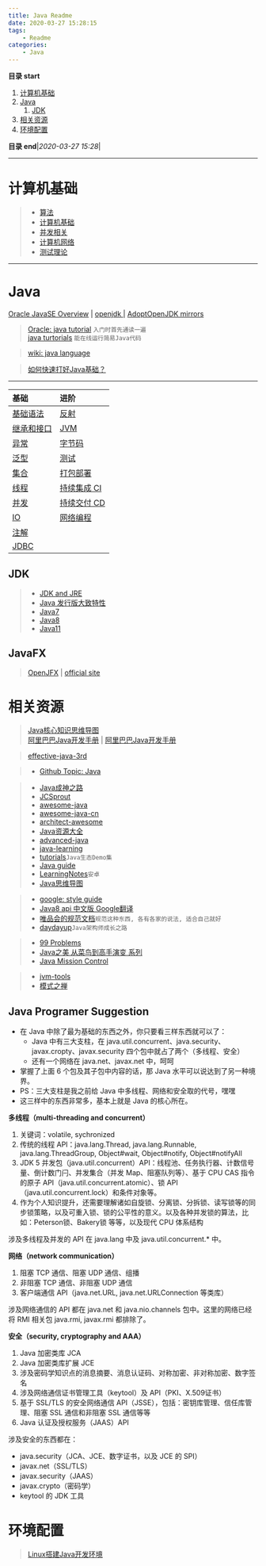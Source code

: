 ```yaml
---
title: Java Readme
date: 2020-03-27 15:28:15
tags: 
    - Readme
categories: 
    - Java
---
```


**目录 start**
 
1. [计算机基础](#计算机基础)
1. [Java](#java)
    1. [JDK](#jdk)
1. [相关资源](#相关资源)
1. [环境配置](#环境配置)

**目录 end**|_2020-03-27 15:28_|
****************************************
# 计算机基础

>- [算法](/Skills/CS/Algorithm.md)  
>- [计算机基础](/Skills/CS/Computer.md)  
>- [并发相关](Skills/Councurrency/)  
>- [计算机网络](Skills/Network/)  
>- [测试理论](/Skills/Test/TestTheory.md)  

*************************************
# Java
[Oracle JavaSE Overview](http://www.oracle.com/technetwork/java/javase/overview/index.html) | [openjdk ](http://openjdk.java.net/) | [AdoptOpenJDK mirrors](https://mirrors.tuna.tsinghua.edu.cn/AdoptOpenJDK/)   

> [Oracle: java tutorial](https://docs.oracle.com/javase/tutorial/java/) `入门时首先通读一遍`  
> [java turtorials](https://www.geeksforgeeks.org/java-tutorials/) `能在线运行简易Java代码`

> [wiki: java language](https://en.wikipedia.org/wiki/Java_%28programming_language%29)  

> [如何快速打好Java基础？](https://www.zhihu.com/question/50904128)
********************

| 基础 | 进阶 |
|:----|:----|
| [基础语法](/Java/AdvancedLearning/JavaBasicSyntax.md)  | [反射](/Java/AdvancedLearning/JavaReflection.md)
| [继承和接口](/Java/AdvancedLearning/JavaInheritedAndInterface.md)  | [JVM](/Java/AdvancedLearning/JVM.md)
| [异常](/Java/AdvancedLearning/JavaException.md)  | [字节码](/Java/AdvancedLearning/JavaClass.md)
| [泛型](/Java/AdvancedLearning/JavaGenerics.md)  | [测试](/Java/Test/JavaTest.md)
| [集合](/Java/AdvancedLearning/JavaCollection.md)  | [打包部署](/Java/AdvancedLearning/JavaDeploy.md)
| [线程](/Java/AdvancedLearning/JavaThread.md)  | [持续集成 CI](/Skills/DevOps/ContinuousIntegration.md)
| [并发](/Java/AdvancedLearning/JavaConcurrency.md)  | [持续交付 CD](/Skills/DevOps/ContinuousDelivery.md)
| [IO](/Java/AdvancedLearning/JavaIO.md)  | [网络编程](/Java/AdvancedLearning/JavaNetwork.md)
| [注解](/Java/AdvancedLearning/JavaAnnotation.md)  | 
| [JDBC](/Java/AdvancedLearning/JDBC.md) |

## JDK
>- [JDK and JRE](/Java/AdvancedLearning/JDKAndJRE.md)
>- [Java 发行版大致特性](/Java/AdvancedLearning/JavaReleaseVersion.md)
>- [Java7](/Java/AdvancedLearning/Java7.md)
>- [Java8](/Java/AdvancedLearning/Java8.md)
>- [Java11](/Java/AdvancedLearning/Java11.md)

## JavaFX
> [OpenJFX](https://wiki.openjdk.java.net/display/OpenJFX) | [official site](https://openjfx.io)

# 相关资源
> [Java核心知识思维导图](https://gitee.com/gin9/MindMap)  
> [阿里巴巴Java开发手册](https://github.com/alibaba/p3c) | [阿里巴巴Java开发手册](/Java/AlibabaJavaStandard.md)  

> [effective-java-3rd ](https://github.com/sjsdfg/effective-java-3rd-chinese)  

>- [Github Topic: Java](https://github.com/topics/java)

>- [Java成神之路](https://github.com/hollischuang/toBeTopJavaer)
>- [JCSprout](https://github.com/crossoverJie/JCSprout)
>- [awesome-java](https://github.com/akullpp/awesome-java)
>- [awesome-java-cn](https://github.com/jobbole/awesome-java-cn)
>- [architect-awesome](https://github.com/xingshaocheng/architect-awesome)
>- [Java资源大全](http://www.codeceo.com/article/java-resource-collection.html)
>- [advanced-java](https://github.com/doocs/advanced-java)
>- [java-learning](https://github.com/brianway/java-learning)
>- [tutorials](https://github.com/eugenp/tutorials)`Java生态Demo集`
>- [Java guide](https://github.com/Snailclimb/JavaGuide)
>- [LearningNotes](https://github.com/francistao/LearningNotes)`安卓`
>- [Java思维导图](https://gitee.com/java-mindmap/mapSource)

>- [google: style guide](https://google.github.io/styleguide/javaguide.html)
>- [Java8 api 中文版 Google翻译](https://blog.fondme.cn/posts/21004/)
>- [唯品会的规范文档](https://github.com/vipshop/vjtools)`规范这种东西, 各有各家的说法, 适合自己就好`
>- [daydayup](https://github.com/ITDragonBlog/daydayup)`Java架构师成长之路`

>- [99 Problems](https://github.com/shekhargulati/99-problems)
>- [Java之美 从菜鸟到高手演变 系列](https://blog.csdn.net/zhangerqing/article/details/8245560)
>- [Java Mission Control](https://www.oracle.com/technetwork/java/javaseproducts/mission-control/java-mission-control-1998576.html)

>- [jvm-tools](https://github.com/aragozin/jvm-tools)
>- [模式之禅](/Java/DesignPattern.md)

## Java Programer Suggestion

- 在 Java 中除了最为基础的东西之外，你只要看三样东西就可以了：
    - Java 中有三大支柱，在 java.util.concurrent、java.security、javax.cropty、javax.security 四个包中就占了两个（多线程、安全）
    - 还有一个网络在 java.net、javax.net 中，呵呵
- 掌握了上面 6 个包及其子包中内容的话，那 Java 水平可以说达到了另一种境界。
- PS：三大支柱是我之前给 Java 中多线程、网络和安全取的代号，嘿嘿
- 这三样中的东西非常多，基本上就是 Java 的核心所在。

**多线程（multi-threading and concurrent）**

1. 关键词：volatile, sychronized
2. 传统的线程 API：java.lang.Thread, java.lang.Runnable, java.lang.ThreadGroup, Object#wait, Object#notify, Object#notifyAll
3. JDK 5 并发包（java.util.concurrent）API：线程池、任务执行器、计数信号量、倒计数门闩、并发集合（并发 Map、阻塞队列等）、基于 CPU CAS 指令的原子 API（java.util.concurrent.atomic）、锁 API（java.util.concurrent.lock）和条件对象等。
4. 作为个人知识提升，还需要理解诸如自旋锁、分离锁、分拆锁、读写锁等的同步锁策略，以及可重入锁、锁的公平性的意义。以及各种并发锁的算法，比如：Peterson锁、Bakery锁 等等，以及现代 CPU 体系结构

涉及多线程及并发的 API 在 java.lang 中及 java.util.concurrent.* 中。

**网络（network communication）**

1. 阻塞 TCP 通信、阻塞 UDP 通信、组播
2. 非阻塞 TCP 通信、非阻塞 UDP 通信
3. 客户端通信 API（java.net.URL, java.net.URLConnection 等类库）

涉及网络通信的 API 都在 java.net 和 java.nio.channels 包中。这里的网络已经将 RMI 相关包 java.rmi, javax.rmi 都排除了。

**安全（security, cryptography and AAA）**

1. Java 加密类库 JCA
2. Java 加密类库扩展 JCE
3. 涉及密码学知识点的消息摘要、消息认证码、对称加密、非对称加密、数字签名
4. 涉及网络通信证书管理工具（keytool）及 API（PKI、X.509证书）
5. 基于 SSL/TLS 的安全网络通信 API（JSSE），包括：密钥库管理、信任库管理、阻塞 SSL 通信和非阻塞 SSL 通信等等
6. Java 认证及授权服务（JAAS）API

涉及安全的东西都在：

- java.security（JCA、JCE、数字证书，以及 JCE 的 SPI）
- javax.net（SSL/TLS）
- javax.security（JAAS）
- javax.crypto（密码学）
- keytool 的 JDK 工具 


# 环境配置
> [Linux搭建Java开发环境](/Linux/JavaDevInit.md)
